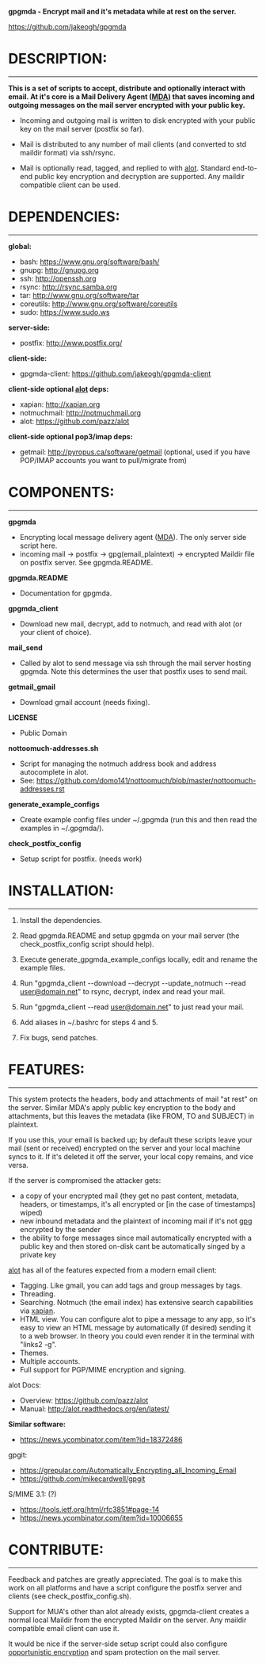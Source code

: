 **gpgmda - Encrypt mail and it's metadata while at rest on the server.**

https://github.com/jakeogh/gpgmda

# DESCRIPTION:
-------------------------
**This is a set of scripts to accept, distribute and optionally interact with email. At it's core is a Mail Delivery Agent ([MDA](https://en.wikipedia.org/wiki/Mail_delivery_agent)) that saves incoming and outgoing messages on the mail server encrypted with your public key.**

- Incoming and outgoing mail is written to disk encrypted with your public key on the mail server (postfix so far).

- Mail is distributed to any number of mail clients (and converted to std maildir format) via ssh/rsync.

- Mail is optionally read, tagged, and replied to with [alot](https://github.com/pazz/alot). Standard end-to-end public key encryption and decryption are supported. Any maildir compatible client can be used.


# DEPENDENCIES:
-------------------------
**global:**

- bash: https://www.gnu.org/software/bash/
- gnupg: http://gnupg.org
- ssh: http://openssh.org
- rsync: http://rsync.samba.org
- tar: http://www.gnu.org/software/tar
- coreutils: http://www.gnu.org/software/coreutils
- sudo: https://www.sudo.ws

**server-side:**

- postfix: http://www.postfix.org/

**client-side:**

- gpgmda-client: https://github.com/jakeogh/gpgmda-client

**client-side optional [alot](https://github.com/pazz/alot) deps:**

- xapian: http://xapian.org
- notmuchmail: http://notmuchmail.org
- alot: https://github.com/pazz/alot

**client-side optional pop3/imap deps:**

- getmail: http://pyropus.ca/software/getmail (optional, used if you have POP/IMAP accounts you want to pull/migrate from)


# COMPONENTS:
-------------------------
**gpgmda**

- Encrypting local message delivery agent ([MDA](https://en.wikipedia.org/wiki/Mail_delivery_agent)). The only server side script here. 
- incoming mail -> postfix -> gpg(email_plaintext) -> encrypted Maildir file on postfix server. See gpgmda.README.

**gpgmda.README**

- Documentation for gpgmda.

**gpgmda_client**

- Download new mail, decrypt, add to notmuch, and read with alot (or your client of choice).

**mail_send**

- Called by alot to send message via ssh through the mail server hosting gpgmda. Note this determines the user that postfix uses to send mail.

**getmail_gmail**

- Download gmail account (needs fixing).

**LICENSE**

- Public Domain

**nottoomuch-addresses.sh**

- Script for managing the notmuch address book and address autocomplete in alot.
- See: https://github.com/domo141/nottoomuch/blob/master/nottoomuch-addresses.rst

**generate_example_configs**

- Create example config files under ~/.gpgmda (run this and then read the examples in ~/.gpgmda/).

**check_postfix_config**

- Setup script for postfix. (needs work)


# INSTALLATION:
-------------------------
1. Install the dependencies.

2. Read gpgmda.README and setup gpgmda on your mail server (the check_postfix_config script should help).

3. Execute generate_gpgmda_example_configs locally, edit and rename the example files.

4. Run "gpgmda_client --download --decrypt --update_notmuch --read user@domain.net" to rsync, decrypt, index and read your mail.

5. Run "gpgmda_client --read user@domain.net" to just read your mail.

6. Add aliases in ~/.bashrc for steps 4 and 5.

7. Fix bugs, send patches.


# FEATURES:
-------------------------
This system protects the headers, body and attachments of mail "at rest" on the server. Similar MDA's apply public key encryption to the body and attachments, but this leaves the metadata (like FROM, TO and SUBJECT) in plaintext.

If you use this, your email is backed up; by default these scripts leave your mail (sent or received) encrypted on the server and your local machine syncs to it. If it's deleted it off the server, your local copy remains, and vice versa.

If the server is compromised the attacker gets:

* a copy of your encrypted mail (they get no past content, metadata, headers, or timestamps, it's all encrypted or [in the case of timestamps] wiped)
* new inbound metadata and the plaintext of incoming mail if it's not [gpg](https://emailselfdefense.fsf.org/en/) encrypted by the sender
* the ability to forge messages since mail automatically encrypted with a public key and then stored on-disk cant be automatically singed by a private key


[alot](https://github.com/pazz/alot) has all of the features expected from a modern email client:

* Tagging. Like gmail, you can add tags and group messages by tags.
* Threading.
* Searching. Notmuch (the email index) has extensive search capabilities via [xapian](http://xapian.org/).
* HTML view. You can configure alot to pipe a message to any app, so it's easy to view an HTML message by automatically (if desired) sending it to a web browser. In theory you could even render it in the terminal with "links2 -g".
* Themes.
* Multiple accounts.
* Full support for PGP/MIME encryption and signing.

alot Docs:

- Overview: https://github.com/pazz/alot
- Manual: http://alot.readthedocs.org/en/latest/


**Similar software:**

- https://news.ycombinator.com/item?id=18372486

gpgit:
 
- https://grepular.com/Automatically_Encrypting_all_Incoming_Email
- https://github.com/mikecardwell/gpgit

S/MIME 3.1: (?)

- https://tools.ietf.org/html/rfc3851#page-14
- https://news.ycombinator.com/item?id=10006655
	

# CONTRIBUTE:
-------------------------
Feedback and patches are greatly appreciated. The goal is to make this work on all platforms and have a script configure the postfix server and clients (see check_postfix_config.sh).

Support for MUA's other than alot already exists, gpgmda-client creates a normal local Maildir from the encrypted Maildir on the server. Any maildir compatible email client can use it.

It would be nice if the server-side setup script could also configure [opportunistic encryption](https://en.wikipedia.org/wiki/Opportunistic_encryption) and spam protection on the mail server.
